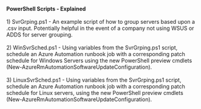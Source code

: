 <b>PowerShell Scripts - Explained</b>
<br><br>1) SvrGrping.ps1 - An example script of how to group servers based upon a .csv input. Potentially helpful in the event
of a company not using WSUS or ADDS for server grouping. 
<br><br>2) WinSvrSched.ps1 - Using variables from the SvrGrping.ps1 script, schedule an Azure Automation runbook job with a 
corresponding patch schedule for Windows Servers using the new PowerShell preview cmdlets 
(New-AzureRmAutomationSoftwareUpdateConfiguration).
<br><br>3) LinuxSvrSched.ps1 - Using variables from the SvrGrping.ps1 script, schedule an Azure Automation runbook job with a
corresponding patch schedule for Linux servers, using the new PowerShell preview cmdlets
(New-AzureRmAutomationSoftwareUpdateConfiguration).
